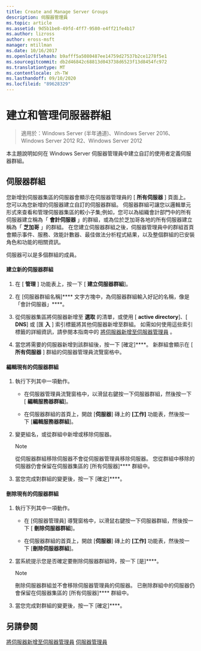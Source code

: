 ```yaml
---
title: Create and Manage Server Groups
description: 伺服器管理員
ms.topic: article
ms.assetid: 9d5b1be8-49fd-4ff7-9580-e4ff21fe4b17
ms.author: lizross
author: eross-msft
manager: mtillman
ms.date: 10/16/2017
ms.openlocfilehash: b9afff5a5080487ee14759d27537b2ce1278f5e1
ms.sourcegitcommit: db2d46842c68813d043738d6523f13d8454fc972
ms.translationtype: MT
ms.contentlocale: zh-TW
ms.lasthandoff: 09/10/2020
ms.locfileid: "89628329"
---
```

# <a name="create-and-manage-server-groups"></a>建立和管理伺服器群組

>適用於：Windows Server (半年通道)、Windows Server 2016、Windows Server 2012 R2、Windows Server 2012

本主題說明如何在 Windows Server 伺服器管理員中建立自訂的使用者定義伺服器群組。

## <a name="server-groups"></a><a name=BKMK_groups></a>伺服器群組
您新增到伺服器集區的伺服器會顯示在伺服器管理員的 [ **所有伺服器** ] 頁面上。 您可以為您新增的伺服器建立自訂的伺服器群組。 伺服器群組可讓您以邏輯單元形式來查看和管理伺服器集區的較小子集;例如，您可以為組織會計部門中的所有伺服器建立稱為「 **會計伺服器** 」的群組，或為位於芝加哥各地的所有伺服器建立稱為「 **芝加哥** 」的群組。 在您建立伺服器群組之後，伺服器管理員中的群組首頁會顯示事件、服務、效能計數器、最佳做法分析程式結果，以及整個群組的已安裝角色和功能的相關資訊。

伺服器可以是多個群組的成員。

#### <a name="to-create-a-new-server-group"></a>建立新的伺服器群組

1.  在 [ **管理** ] 功能表上，按一下 [ **建立伺服器群組**]。

2.  在 [伺服器群組名稱]**** 文字方塊中，為伺服器群組輸入好記的名稱，像是「會計伺服器」****。

3.  從伺服器集區將伺服器新增至 **選取** 的清單，或使用 [ **active directory**]、[ **DNS**] 或 [匯 **入** ] 索引標籤將其他伺服器新增至群組。 如需如何使用這些索引標籤的詳細資訊，請參閱本指南中的 [將伺服器新增至伺服器管理員](add-servers-to-server-manager.md) 。

4.  當您將需要的伺服器新增到該群組後，按一下 [確定]****。 新群組會顯示在 [ **所有伺服器** ] 群組的伺服器管理員流覽窗格中。

#### <a name="to-edit-an-existing-server-group"></a>編輯現有的伺服器群組

1.  執行下列其中一項動作。

    -   在伺服器管理員流覽窗格中，以滑鼠右鍵按一下伺服器群組，然後按一下 [ **編輯服務器群組**]。

    -   在伺服器群組的首頁上，開啟 [**伺服器**] 磚上的 **[工作]** 功能表，然後按一下 [**編輯服務器群組**]。

2.  變更組名，或從群組中新增或移除伺服器。

    > [!NOTE]
    > 從伺服器群組移除伺服器不會從伺服器管理員移除伺服器。 您從群組中移除的伺服器仍會保留在伺服器集區的 [所有伺服器]**** 群組中。

3.  當您完成對群組的變更後，按一下 [確定]****。

#### <a name="to-delete-an-existing-server-group"></a>刪除現有的伺服器群組

1.  執行下列其中一項動作。

    -   在 [伺服器管理員] 導覽窗格中，以滑鼠右鍵按一下伺服器群組，然後按一下 [ **刪除伺服器群組**]。

    -   在伺服器群組的首頁上，開啟 [**伺服器**] 磚上的 **[工作]** 功能表，然後按一下 [**刪除伺服器群組**]。

2.  當系統提示您是否確定要刪除伺服器群組時，按一下 [是]****。

    > [!NOTE]
    > 刪除伺服器群組並不會移除伺服器管理員的伺服器。 已刪除群組中的伺服器仍會保留在伺服器集區的 [所有伺服器]**** 群組中。

3.  當您完成對群組的變更後，按一下 [確定]****。

## <a name="see-also"></a>另請參閱
[將伺服器新增至伺服器管理員](add-servers-to-server-manager.md) 
[伺服器管理員](server-manager.md)



